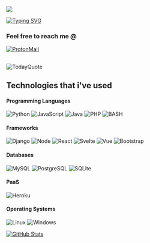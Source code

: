 <img src="https://raw.githubusercontent.com/maborosh1/maborosh1/master/header.png">

[![Typing SVG](https://readme-typing-svg.herokuapp.com?color=%2336BCF7&size=30&width=900&lines=A+software+developer+%2F+CyberSecurity+enthusiast)](https://git.io/typing-svg)

### Feel free to reach me @
[![ProtonMail](https://img.shields.io/badge/ProtonMail-8B89CC?style=for-the-badge&logo=protonmail&logoColor=white)](mailto:talaldev@protonmail.com)

##

![TodayQuote](https://quotes-github-readme.vercel.app/api?theme=dark)

## Technologies that i've used
#### Programming Languages

![Python](https://img.shields.io/badge/Python-3776AB?style=for-the-badge&logo=python&logoColor=white) 
![JavaScript](https://img.shields.io/badge/JavaScript-323330?style=for-the-badge&logo=javascript&logoColor=F7DF1E) 
![Java](https://img.shields.io/badge/Java-ED8B00?style=for-the-badge&logo=java&logoColor=white)
![PHP](https://img.shields.io/badge/PHP-777BB4?style=for-the-badge&logo=php&logoColor=white)
![BASH](https://img.shields.io/badge/Shell_Script-121011?style=for-the-badge&logo=gnu-bash&logoColor=white)

#### Frameworks

![Django](https://img.shields.io/badge/Django-092E20?style=for-the-badge&logo=django&logoColor=white)
![Node](https://img.shields.io/badge/Node.js-43853D?style=for-the-badge&logo=node.js&logoColor=white)
![React](https://img.shields.io/badge/React-20232A?style=for-the-badge&logo=react&logoColor=61DAFB)
![Svelte](https://img.shields.io/badge/Svelte-4A4A55?style=for-the-badge&logo=svelte&logoColor=FF3E00)
![Vue](https://img.shields.io/badge/Vue.js-35495E?style=for-the-badge&logo=vue.js&logoColor=4FC08D)
![Bootstrap](https://img.shields.io/badge/Bootstrap-563D7C?style=for-the-badge&logo=bootstrap&logoColor=white)

#### Databases
![MySQL](https://img.shields.io/badge/MySQL-00000F?style=for-the-badge&logo=mysql&logoColor=white)
![PostgreSQL](https://img.shields.io/badge/PostgreSQL-316192?style=for-the-badge&logo=postgresql&logoColor=white)
![SQLite](https://img.shields.io/badge/SQLite-07405E?style=for-the-badge&logo=sqlite&logoColor=white)

#### PaaS
![Heroku](https://img.shields.io/badge/Heroku-430098?style=for-the-badge&logo=heroku&logoColor=white)

#### Operating Systems
![Linux](https://img.shields.io/badge/Linux-000000?style=for-the-badge&logo=linux&logoColor=white)
![Windows](https://img.shields.io/badge/Windows-0078D6?style=for-the-badge&logo=windows&logoColor=white)

[![GitHub Stats](https://github-readme-stats.vercel.app/api/?username=maborosh1&show_icons=true&include_all_commits=true&count_private=true&theme=github_dark)]()
